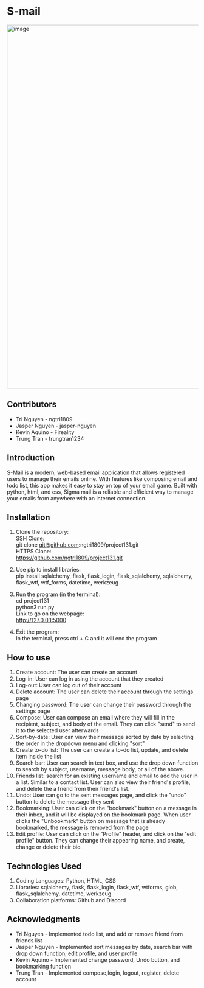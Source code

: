 # S-mail
<img width="956" alt="image" src="https://github.com/trungtran1234/EmailApp/assets/48637790/9fd5bcf6-66fe-4f4f-b1b3-d3d5439765f6">

## Contributors
- Tri Nguyen - ngtri1809
- Jasper Nguyen - jasper-nguyen
- Kevin Aquino - Fireality
- Trung Tran - trungtran1234

## Introduction
S-Mail is a modern, web-based email application that allows registered users to manage their emails online. With features like composing email and todo list, this app makes it easy to stay on top of your email game. Built with python, html, and css, Sigma mail is a reliable and efficient way to manage your emails from anywhere with an internet connection.

## Installation  
1. Clone the repository:   
SSH Clone:  
git clone git@github.com:ngtri1809/project131.git   
HTTPS Clone:  
https://github.com/ngtri1809/project131.git  

2. Use pip to install libraries:   
pip install sqlalchemy, flask, flask_login, flask_sqlalchemy, sqlalchemy, flask_wtf, wtf_forms, datetime, werkzeug

3. Run the program (in the terminal):  
cd project131  
python3 run.py  
Link to go on the webpage:  
http://127.0.0.1:5000  

4. Exit the program:  
In the terminal, press ctrl + C and it will end the program  

## How to use
1. Create account: The user can create an account
2. Log-in: User can log in using the account that they created
3. Log-out: User can log out of their account
4. Delete account: The user can delete their account through the settings page
5. Changing password: The user can change their password through the settings page
6. Compose: User can compose an email where they will fill in the recipient, subject, and body of the email. They can click "send" to send it to the selected user afterwards
7. Sort-by-date: User can view their message sorted by date by selecting the order in the dropdown menu and clicking "sort"
8. Create to-do list: The user can create a to-do list, update, and delete item inside the list
9. Search bar: User can search in text box, and use the drop down function to search by subject, username, message body, or all of the above. 
10. Friends list: search for an existing username and email to add the user in a list. Similar to a contact list. User can also view their friend's profile, and delete the a friend from their friend's list. 
11. Undo: User can go to the sent messages page, and click the "undo" button to delete the message they sent 
12. Bookmarking: User can click on the "bookmark" button on a message in their inbox, and it will be displayed on the bookmark page. When user clicks the "Unbookmark" button on message that is already bookmarked, the message is removed from the page
13. Edit profile: User can click on the "Profile" header, and click on the "edit profile" button. They can change their appearing name, and create, change or delete their bio. 

## Technologies Used
1. Coding Languages: Python, HTML, CSS
2. Libraries: sqlalchemy, flask, flask_login, flask_wtf, wtforms, glob, flask_sqlalchemy, datetime, werkzeug
3. Collaboration platforms: Github and Discord

## Acknowledgments
- Tri Nguyen - Implemented todo list, and add or remove friend from friends list 
- Jasper Nguyen - Implemented sort messages by date, search bar with drop down function, edit profile, and user profile
- Kevin Aquino - Implemented change password, Undo button, and bookmarking function
- Trung Tran - Implemented compose,login, logout, register, delete account
